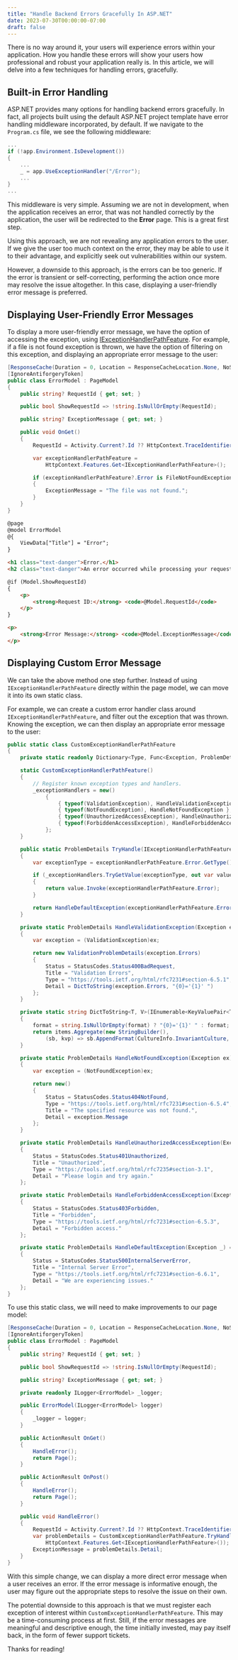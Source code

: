 ```yaml
---
title: "Handle Backend Errors Gracefully In ASP.NET"
date: 2023-07-30T00:00:00-07:00
draft: false
---
```


There is no way around it, your users will experience errors within your application. How you handle these errors will show your users how professional and robust your application really is. In this article, we will delve into a few techniques for handling errors, gracefully.

## Built-in Error Handling

ASP.NET provides many options for handling backend errors gracefully. In fact, all projects built using the default ASP.NET project template have error handling middleware incorporated, by default. If we navigate to the `Program.cs` file, we see the following middleware:

```c#
...
if (!app.Environment.IsDevelopment())
{
    ...
    _ = app.UseExceptionHandler("/Error");
    ...
}
...
```

This middleware is very simple. Assuming we are not in development, when the application receives an error, that was not handled correctly by the application, the user will be redirected to the __Error__ page. This is a great first step. 

Using this approach, we are not revealing any application errors to the user. If we give the user too much context on the error, they may be able to use it to their advantage, and explicitly seek out vulnerabilities within our system. 

However, a downside to this approach, is the errors can be too generic. If the error is transient or self-correcting, performing the action once more may resolve the issue altogether. In this case, displaying a user-friendly error message is preferred.

## Displaying User-Friendly Error Messages

To display a more user-friendly error message, we have the option of accessing the exception, using [IExceptionHandlerPathFeature](https://learn.microsoft.com/en-us/aspnet/core/fundamentals/error-handling?view=aspnetcore-7.0&preserve-view=true#access-the-exception). For example, if a file is not found exception is thrown, we have the option of filtering on this exception, and displaying an appropriate error message to the user:

```c#
[ResponseCache(Duration = 0, Location = ResponseCacheLocation.None, NoStore = true)]
[IgnoreAntiforgeryToken]
public class ErrorModel : PageModel
{
    public string? RequestId { get; set; }

    public bool ShowRequestId => !string.IsNullOrEmpty(RequestId);

    public string? ExceptionMessage { get; set; }

    public void OnGet()
    {
        RequestId = Activity.Current?.Id ?? HttpContext.TraceIdentifier;

        var exceptionHandlerPathFeature =
            HttpContext.Features.Get<IExceptionHandlerPathFeature>();

        if (exceptionHandlerPathFeature?.Error is FileNotFoundException)
        {
            ExceptionMessage = "The file was not found.";
        }
    }
}
```

```html
@page
@model ErrorModel
@{
    ViewData["Title"] = "Error";
}

<h1 class="text-danger">Error.</h1>
<h2 class="text-danger">An error occurred while processing your request.</h2>

@if (Model.ShowRequestId)
{
    <p>
        <strong>Request ID:</strong> <code>@Model.RequestId</code>
    </p>
}

<p>
    <strong>Error Message:</strong> <code>@Model.ExceptionMessage</code>
</p>
```

## Displaying Custom Error Message

We can take the above method one step further. Instead of using `IExceptionHandlerPathFeature` directly within the page model, we can move it into its own static class. 

For example, we can create a custom error handler class around `IExceptionHandlerPathFeature`, and filter out the exception that was thrown. Knowing the exception, we can then display an appropriate error message to the user:

```c#
public static class CustomExceptionHandlerPathFeature
{
    private static readonly Dictionary<Type, Func<Exception, ProblemDetails>> _exceptionHandlers;

    static CustomExceptionHandlerPathFeature()
    {
        // Register known exception types and handlers.
        _exceptionHandlers = new()
            {
                { typeof(ValidationException), HandleValidationException },
                { typeof(NotFoundException), HandleNotFoundException },
                { typeof(UnauthorizedAccessException), HandleUnauthorizedAccessException },
                { typeof(ForbiddenAccessException), HandleForbiddenAccessException },
            };
    }

    public static ProblemDetails TryHandle(IExceptionHandlerPathFeature exceptionHandlerPathFeature)
    {
        var exceptionType = exceptionHandlerPathFeature.Error.GetType();

        if (_exceptionHandlers.TryGetValue(exceptionType, out var value))
        {
            return value.Invoke(exceptionHandlerPathFeature.Error);
        }

        return HandleDefaultException(exceptionHandlerPathFeature.Error);
    }

    private static ProblemDetails HandleValidationException(Exception ex)
    {
        var exception = (ValidationException)ex;

        return new ValidationProblemDetails(exception.Errors)
        {
            Status = StatusCodes.Status400BadRequest,
            Title = "Validation Errors",
            Type = "https://tools.ietf.org/html/rfc7231#section-6.5.1",
            Detail = DictToString(exception.Errors, "{0}='{1}' ")
        };
    }

    private static string DictToString<T, V>(IEnumerable<KeyValuePair<T, V>> items, string format)
    {
        format = string.IsNullOrEmpty(format) ? "{0}='{1}' " : format;
        return items.Aggregate(new StringBuilder(),
            (sb, kvp) => sb.AppendFormat(CultureInfo.InvariantCulture, format, kvp.Key, kvp.Value)).ToString();
    }

    private static ProblemDetails HandleNotFoundException(Exception ex)
    {
        var exception = (NotFoundException)ex;

        return new()
        {
            Status = StatusCodes.Status404NotFound,
            Type = "https://tools.ietf.org/html/rfc7231#section-6.5.4",
            Title = "The specified resource was not found.",
            Detail = exception.Message
        };
    }

    private static ProblemDetails HandleUnauthorizedAccessException(Exception _) => new()
    {
        Status = StatusCodes.Status401Unauthorized,
        Title = "Unauthorized",
        Type = "https://tools.ietf.org/html/rfc7235#section-3.1",
        Detail = "Please login and try again."
    };

    private static ProblemDetails HandleForbiddenAccessException(Exception _) => new()
    {
        Status = StatusCodes.Status403Forbidden,
        Title = "Forbidden",
        Type = "https://tools.ietf.org/html/rfc7231#section-6.5.3",
        Detail = "Forbidden access."
    };

    private static ProblemDetails HandleDefaultException(Exception _) => new()
    {
        Status = StatusCodes.Status500InternalServerError,
        Title = "Internal Server Error",
        Type = "https://tools.ietf.org/html/rfc7231#section-6.6.1",
        Detail = "We are experiencing issues."
    };
}
```

To use this static class, we will need to make improvements to our page model:

```c#
[ResponseCache(Duration = 0, Location = ResponseCacheLocation.None, NoStore = true)]
[IgnoreAntiforgeryToken]
public class ErrorModel : PageModel
{
    public string? RequestId { get; set; }

    public bool ShowRequestId => !string.IsNullOrEmpty(RequestId);

    public string? ExceptionMessage { get; set; }

    private readonly ILogger<ErrorModel> _logger;

    public ErrorModel(ILogger<ErrorModel> logger)
    {
        _logger = logger;
    }

    public ActionResult OnGet()
    {
        HandleError();
        return Page();
    }

    public ActionResult OnPost()
    {
        HandleError();
        return Page();
    }

    public void HandleError()
    {
        RequestId = Activity.Current?.Id ?? HttpContext.TraceIdentifier;
        var problemDetails = CustomExceptionHandlerPathFeature.TryHandle(
            HttpContext.Features.Get<IExceptionHandlerPathFeature>());
        ExceptionMessage = problemDetails.Detail;
    }
}
```

With this simple change, we can display a more direct error message when a user receives an error. If the error message is informative enough, the user may figure out the appropriate steps to resolve the issue on their own.

The potential downside to this approach is that we must register each exception of interest within `CustomExceptionHandlerPathFeature`. This may be a time-consuming process at first. Still, if the error messages are meaningful and descriptive enough, the time initially invested, may pay itself back, in the form of fewer support tickets.

Thanks for reading!